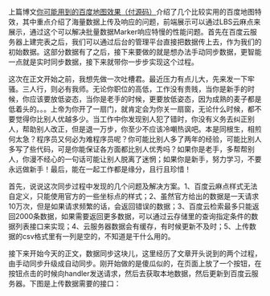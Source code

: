 上篇博文[你可能用到的百度地图效果（付源码）](http://www.cnblogs.com/xsyblogs/p/3936275.html)介绍了几个比较实用的百度地图特效，其中重点介绍了海量数据上传及响应的问题，前端展示可以通过LBS云麻点来展示，通过这个可以解决批量数据Marker响应特慢的性能问题。首先在百度云服务器上建完表之后，我们可以通过后台的管理平台直接把数据传上去，作为我们的初始数据。这部分数据有了之后，接下来要做的就是想办法手动同步数据，更智能一点就是实时同步数据，接下来就带你一步步实现这个过程。

​      这次在正文开始之前，我想先做一次吐槽君。最近压力有点儿大，先来发一下牢骚。三人行，则必有我师。无论你职位的高低，工作没有贵贱，当你是新手的时候，你应该要放低姿态，当你是老手的时候，更要放低姿态，因为成熟的麦子都是低着头的。。。上帝为你开了一扇门，就肯定会为你关一扇窗，无论什么时候，都不要觉得你比别人优越多少。当工作中你发现别人犯了错时，你没有义务去纠正别人，帮助别人改正，但是退一万步，你至少不应该冷嘲热讽吧。本是同根生，相煎何太急？程序员又何必为难程序员呢？你可能比别人多了两年的经验，可能比别人多写了些代码，可是你能保证各方面都比别人优秀吗？如果你是老手，多帮帮别人，你漫不经心的一句话可能让别人脱离了迷惘；如果你是新手，努力学习，不要永远做新手！最后，能在一起工作都是缘分，且行且珍惜！

​      首先，说说这次同步过程中发现的几个问题及解决方案。1、百度云麻点样式无法自定义，只能使用官方的一些坐标点的样式；2、虽然官方给出的数据是一天请求10万次，但是如果请求频繁的话，会返回错误的数据；3、百度云检索最多只能返回2000条数据，如果需要返回更多数据，可以通过云存储里的查询指定条件的数据列表接口来实现；4、云服务器数据会有缓存，有时候更新不及时；5、上传数据的csv格式里有一列是空的，不知道是干什么用的。      

​      接下来开始今天的正文，数据同步这块儿，这里经历了文章开头说到的两个过程，由手动同步升级成自动同步。刚开始做的是傻瓜似的，在页面上放了一个按钮，在按钮点击的时候向handler发送请求，然后去获取本地数据，然后更新到百度云服务器。下图是上传数据需要的接口：

